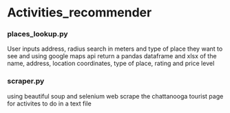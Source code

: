 # Activities_recommender
### places_lookup.py
User inputs address, radius search in meters and type of place they want to see and using google maps api
return a pandas dataframe and xlsx of the name, address, location coordinates, type of place, rating and price level

### scraper.py
using beautiful soup and selenium web scrape the chattanooga tourist page for activites to do in a text file
